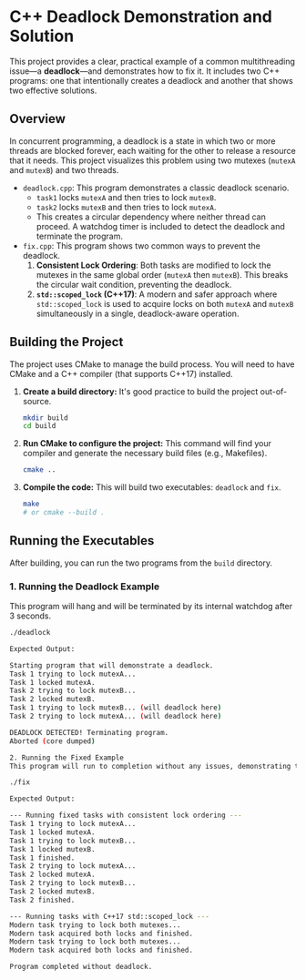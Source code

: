 # C++ Deadlock Demonstration and Solution

This project provides a clear, practical example of a common multithreading issue—a **deadlock**—and demonstrates how to fix it. It includes two C++ programs: one that intentionally creates a deadlock and another that shows two effective solutions.

## Overview

In concurrent programming, a deadlock is a state in which two or more threads are blocked forever, each waiting for the other to release a resource that it needs. This project visualizes this problem using two mutexes (`mutexA` and `mutexB`) and two threads.

-   `deadlock.cpp`: This program demonstrates a classic deadlock scenario.
    -   `task1` locks `mutexA` and then tries to lock `mutexB`.
    -   `task2` locks `mutexB` and then tries to lock `mutexA`.
    -   This creates a circular dependency where neither thread can proceed. A watchdog timer is included to detect the deadlock and terminate the program.
-   `fix.cpp`: This program shows two common ways to prevent the deadlock.
    1.  **Consistent Lock Ordering**: Both tasks are modified to lock the mutexes in the same global order (`mutexA` then `mutexB`). This breaks the circular wait condition, preventing the deadlock.
    2.  **`std::scoped_lock` (C++17)**: A modern and safer approach where `std::scoped_lock` is used to acquire locks on both `mutexA` and `mutexB` simultaneously in a single, deadlock-aware operation.

## Building the Project

The project uses CMake to manage the build process. You will need to have CMake and a C++ compiler (that supports C++17) installed.

1.  **Create a build directory:**
    It's good practice to build the project out-of-source.

    ```bash
    mkdir build
    cd build
    ```

2.  **Run CMake to configure the project:**
    This command will find your compiler and generate the necessary build files (e.g., Makefiles).

    ```bash
    cmake ..
    ```

3.  **Compile the code:**
    This will build two executables: `deadlock` and `fix`.

    ```bash
    make
    # or cmake --build .
    ```

## Running the Executables

After building, you can run the two programs from the `build` directory.

### 1. Running the Deadlock Example

This program will hang and will be terminated by its internal watchdog after 3 seconds.

```bash
./deadlock

Expected Output:

Starting program that will demonstrate a deadlock.
Task 1 trying to lock mutexA...
Task 1 locked mutexA.
Task 2 trying to lock mutexB...
Task 2 locked mutexB.
Task 1 trying to lock mutexB... (will deadlock here)
Task 2 trying to lock mutexA... (will deadlock here)

DEADLOCK DETECTED! Terminating program.
Aborted (core dumped)

2. Running the Fixed Example
This program will run to completion without any issues, demonstrating that the deadlock has been resolved.

./fix

Expected Output:

--- Running fixed tasks with consistent lock ordering ---
Task 1 trying to lock mutexA...
Task 1 locked mutexA.
Task 1 trying to lock mutexB...
Task 1 locked mutexB.
Task 1 finished.
Task 2 trying to lock mutexA...
Task 2 locked mutexA.
Task 2 trying to lock mutexB...
Task 2 locked mutexB.
Task 2 finished.

--- Running tasks with C++17 std::scoped_lock ---
Modern task trying to lock both mutexes...
Modern task acquired both locks and finished.
Modern task trying to lock both mutexes...
Modern task acquired both locks and finished.

Program completed without deadlock.
